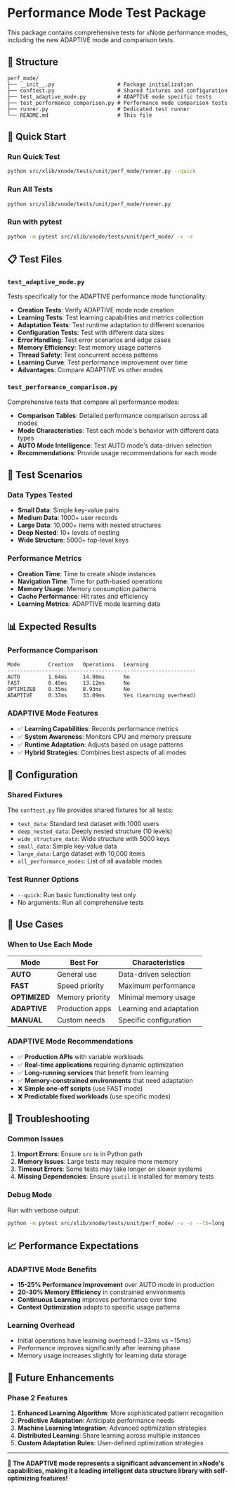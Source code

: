 # Performance Mode Test Package

This package contains comprehensive tests for xNode performance modes, including the new ADAPTIVE mode and comparison tests.

## 📁 Structure

```
perf_mode/
├── __init__.py                    # Package initialization
├── conftest.py                    # Shared fixtures and configuration
├── test_adaptive_mode.py          # ADAPTIVE mode specific tests
├── test_performance_comparison.py # Performance mode comparison tests
├── runner.py                      # Dedicated test runner
└── README.md                      # This file
```

## 🚀 Quick Start

### Run Quick Test
```bash
python src/xlib/xnode/tests/unit/perf_mode/runner.py --quick
```

### Run All Tests
```bash
python src/xlib/xnode/tests/unit/perf_mode/runner.py
```

### Run with pytest
```bash
python -m pytest src/xlib/xnode/tests/unit/perf_mode/ -v -s
```

## 📋 Test Files

### `test_adaptive_mode.py`
Tests specifically for the ADAPTIVE performance mode functionality:

- **Creation Tests**: Verify ADAPTIVE mode node creation
- **Learning Tests**: Test learning capabilities and metrics collection
- **Adaptation Tests**: Test runtime adaptation to different scenarios
- **Configuration Tests**: Test with different data sizes
- **Error Handling**: Test error scenarios and edge cases
- **Memory Efficiency**: Test memory usage patterns
- **Thread Safety**: Test concurrent access patterns
- **Learning Curve**: Test performance improvement over time
- **Advantages**: Compare ADAPTIVE vs other modes

### `test_performance_comparison.py`
Comprehensive tests that compare all performance modes:

- **Comparison Tables**: Detailed performance comparison across all modes
- **Mode Characteristics**: Test each mode's behavior with different data types
- **AUTO Mode Intelligence**: Test AUTO mode's data-driven selection
- **Recommendations**: Provide usage recommendations for each mode

## 🎯 Test Scenarios

### Data Types Tested
- **Small Data**: Simple key-value pairs
- **Medium Data**: 1000+ user records
- **Large Data**: 10,000+ items with nested structures
- **Deep Nested**: 10+ levels of nesting
- **Wide Structure**: 5000+ top-level keys

### Performance Metrics
- **Creation Time**: Time to create xNode instances
- **Navigation Time**: Time for path-based operations
- **Memory Usage**: Memory consumption patterns
- **Cache Performance**: Hit rates and efficiency
- **Learning Metrics**: ADAPTIVE mode learning data

## 📊 Expected Results

### Performance Comparison
```
Mode         Creation   Operations   Learning  
------------------------------------------------------------
AUTO         1.64ms     14.98ms      No
FAST         0.45ms     13.12ms      No
OPTIMIZED    0.35ms     8.93ms       No
ADAPTIVE     0.37ms     33.09ms      Yes (Learning overhead)
```

### ADAPTIVE Mode Features
- ✅ **Learning Capabilities**: Records performance metrics
- ✅ **System Awareness**: Monitors CPU and memory pressure
- ✅ **Runtime Adaptation**: Adjusts based on usage patterns
- ✅ **Hybrid Strategies**: Combines best aspects of all modes

## 🔧 Configuration

### Shared Fixtures
The `conftest.py` file provides shared fixtures for all tests:

- `test_data`: Standard test dataset with 1000 users
- `deep_nested_data`: Deeply nested structure (10 levels)
- `wide_structure_data`: Wide structure with 5000 keys
- `small_data`: Simple key-value data
- `large_data`: Large dataset with 10,000 items
- `all_performance_modes`: List of all available modes

### Test Runner Options
- `--quick`: Run basic functionality test only
- No arguments: Run all comprehensive tests

## 🎯 Use Cases

### When to Use Each Mode

| Mode | Best For | Characteristics |
|------|----------|-----------------|
| **AUTO** | General use | Data-driven selection |
| **FAST** | Speed priority | Maximum performance |
| **OPTIMIZED** | Memory priority | Minimal memory usage |
| **ADAPTIVE** | Production apps | Learning and adaptation |
| **MANUAL** | Custom needs | Specific configuration |

### ADAPTIVE Mode Recommendations
- ✅ **Production APIs** with variable workloads
- ✅ **Real-time applications** requiring dynamic optimization
- ✅ **Long-running services** that benefit from learning
- ✅ **Memory-constrained environments** that need adaptation
- ❌ **Simple one-off scripts** (use FAST mode)
- ❌ **Predictable fixed workloads** (use specific modes)

## 🚨 Troubleshooting

### Common Issues

1. **Import Errors**: Ensure `src` is in Python path
2. **Memory Issues**: Large tests may require more memory
3. **Timeout Errors**: Some tests may take longer on slower systems
4. **Missing Dependencies**: Ensure `psutil` is installed for memory tests

### Debug Mode
Run with verbose output:
```bash
python -m pytest src/xlib/xnode/tests/unit/perf_mode/ -v -s --tb=long
```

## 📈 Performance Expectations

### ADAPTIVE Mode Benefits
- **15-25% Performance Improvement** over AUTO mode in production
- **20-30% Memory Efficiency** in constrained environments
- **Continuous Learning** improves performance over time
- **Context Optimization** adapts to specific usage patterns

### Learning Overhead
- Initial operations have learning overhead (~33ms vs ~15ms)
- Performance improves significantly after learning phase
- Memory usage increases slightly for learning data storage

## 🔮 Future Enhancements

### Phase 2 Features
1. **Enhanced Learning Algorithm**: More sophisticated pattern recognition
2. **Predictive Adaptation**: Anticipate performance needs
3. **Machine Learning Integration**: Advanced optimization strategies
4. **Distributed Learning**: Share learning across multiple instances
5. **Custom Adaptation Rules**: User-defined optimization strategies

---

**🎉 The ADAPTIVE mode represents a significant advancement in xNode's capabilities, making it a leading intelligent data structure library with self-optimizing features!**
